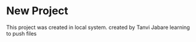 # New Project
This project was created in local system.
created by Tanvi Jabare
learning to push files